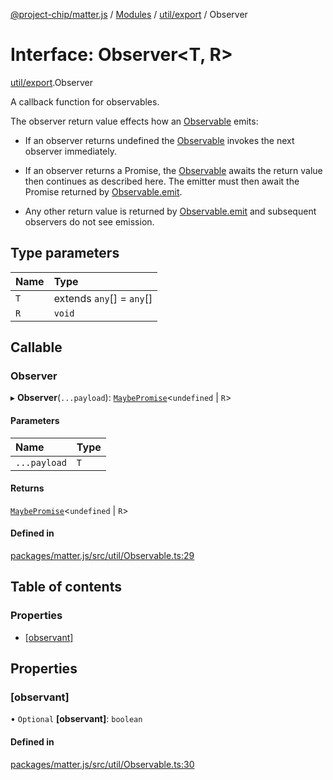[@project-chip/matter.js](../README.md) / [Modules](../modules.md) / [util/export](../modules/util_export.md) / Observer

# Interface: Observer\<T, R\>

[util/export](../modules/util_export.md).Observer

A callback function for observables.

The observer return value effects how an [Observable](../modules/util_export.md#observable) emits:

  - If an observer returns undefined the [Observable](../modules/util_export.md#observable) invokes the next observer immediately.

  - If an observer returns a Promise, the [Observable](../modules/util_export.md#observable) awaits the return value then continues as
    described here.  The emitter must then await the Promise returned by [Observable.emit](util_export.Observable.md#emit).

  - Any other return value is returned by [Observable.emit](util_export.Observable.md#emit) and subsequent observers do not see emission.

## Type parameters

| Name | Type |
| :------ | :------ |
| `T` | extends `any`[] = `any`[] |
| `R` | `void` |

## Callable

### Observer

▸ **Observer**(`...payload`): [`MaybePromise`](../modules/util_export.md#maybepromise)\<`undefined` \| `R`\>

#### Parameters

| Name | Type |
| :------ | :------ |
| `...payload` | `T` |

#### Returns

[`MaybePromise`](../modules/util_export.md#maybepromise)\<`undefined` \| `R`\>

#### Defined in

[packages/matter.js/src/util/Observable.ts:29](https://github.com/project-chip/matter.js/blob/2d9f2165d2672864fda3496a6d0d5f93597f82c6/packages/matter.js/src/util/Observable.ts#L29)

## Table of contents

### Properties

- [[observant]](util_export.Observer.md#[observant])

## Properties

### [observant]

• `Optional` **[observant]**: `boolean`

#### Defined in

[packages/matter.js/src/util/Observable.ts:30](https://github.com/project-chip/matter.js/blob/2d9f2165d2672864fda3496a6d0d5f93597f82c6/packages/matter.js/src/util/Observable.ts#L30)
